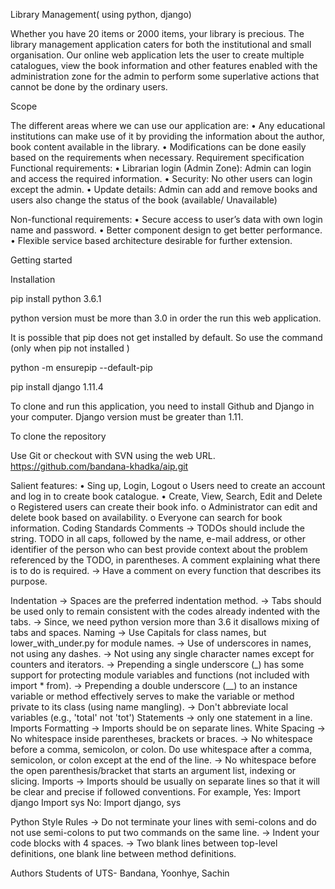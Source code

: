 Library Management( using python, django)

Whether you have 20 items or 2000 items, your library is precious. The library management application caters for both the institutional and small organisation. Our online web application lets the user to create multiple catalogues, view the book information and other features enabled with the administration zone for the admin to perform some superlative actions that cannot be done by the ordinary users.

Scope

The different areas where we can use our application are:
•	Any educational institutions can make use of it by providing the information about the author, book content available in the library.
•	Modifications can be done easily based on the requirements when necessary.
Requirement specification
Functional requirements:
•	Librarian login (Admin Zone): Admin can login and access the required information.
•	Security: No other users can login except the admin.
•	Update details: Admin can add and remove books and users also change the status of the book (available/ Unavailable)


Non-functional requirements:
•	Secure access to user’s data with own login name and password.
•	Better component design to get better performance.
•	Flexible service based architecture desirable for further extension.

Getting started

Installation

pip install python 3.6.1

python version must be more than 3.0 in order the run this web application.

It is possible that pip does not get installed by default. So use the command (only when pip not installed )

python -m ensurepip --default-pip 

pip install django 1.11.4

To clone and run this application, you need to install Github and Django in your computer.
Django version must be greater than 1.11.

To clone the repository

Use Git or checkout with SVN using the web URL.
https://github.com/bandana-khadka/aip.git

Salient features:
•	Sing up, Login, Logout
o	Users need to create an account and log in to create book catalogue.
•	Create, View, Search, Edit and Delete
o	Registered users can create their book info.
o	Administrator can edit and delete book based on availability.
o	Everyone can search for book information.
 Coding Standards
Comments 
-> TODOs should include the string. TODO in all caps, followed by the name, e-mail address, or other identifier of the person who can best provide context about the problem referenced by the TODO, in parentheses. A comment explaining what there is to do is required. 
-> Have a comment on every function that describes its purpose.



Indentation
-> Spaces are the preferred indentation method.
-> Tabs should be used only to remain consistent with the codes already indented with the tabs.
-> Since, we need python version more than 3.6 it disallows mixing of tabs and spaces.
Naming 
-> Use Capitals for class names, but lower_with_under.py for module names.
-> Use of underscores in names, not using any dashes.
-> Not using any single character names except for counters and iterators.
-> Prepending a single underscore (_) has some support for protecting module variables and functions (not included with import * from). 
-> Prepending a double underscore (__) to an instance variable or method effectively serves to make the variable or method private to its class (using name mangling). 
-> Don't abbreviate local variables (e.g., 'total' not 'tot')
Statements -> only one statement in a line.	
Imports Formatting -> Imports should be on separate lines.
White Spacing 
-> No whitespace inside parentheses, brackets or braces.
-> No whitespace before a comma, semicolon, or colon. Do use whitespace after a comma, semicolon, or colon except at the end of the line. 
-> No whitespace before the open parenthesis/bracket that starts an argument list, indexing or slicing.
Imports
 -> Imports should be usually on separate lines so that it will be clear and precise if followed conventions.
For example,
Yes: Import django
         Import sys
No: Import django, sys




Python Style Rules 
-> Do not terminate your lines with semi-colons and do not use semi-colons to put two commands on the same line.
-> Indent your code blocks with 4 spaces.
-> Two blank lines between top-level definitions, one blank line between method definitions.

Authors
Students of UTS- Bandana, Yoonhye, Sachin



